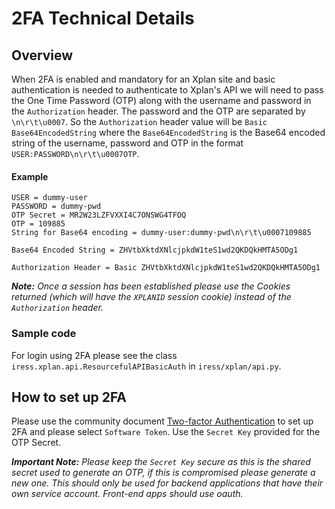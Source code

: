 # 2FA Technical Details

## Overview
When 2FA is enabled and mandatory for an Xplan site and basic authentication is needed to authenticate to Xplan's API 
we will need to pass the One Time Password (OTP) along with the username and password in the 
`Authorization` header. The password and the OTP are separated by `\n\r\t\u0007`. So the `Authorization` header 
value will be `Basic Base64EncodedString` where the `Base64EncodedString` is the Base64 encoded string of the username, password and OTP in the
 format `USER:PASSWORD\n\r\t\u0007OTP`.

#### Example
```
USER = dummy-user
PASSWORD = dummy-pwd
OTP Secret = MR2W23LZFVXXI4C7ONSWG4TFOQ
OTP = 109885
String for Base64 encoding = dummy-user:dummy-pwd\n\r\t\u0007109885

Base64 Encoded String = ZHVtbXktdXNlcjpkdW1teS1wd2QKDQkHMTA5ODg1

Authorization Header = Basic ZHVtbXktdXNlcjpkdW1teS1wd2QKDQkHMTA5ODg1
```

_**Note:** Once a session has been established please use the Cookies returned
 (which will have the `XPLANID` session cookie) instead of the `Authorization` header._ 

### Sample code
For login using 2FA please see the class `iress.xplan.api.ResourcefulAPIBasicAuth` in `iress/xplan/api.py`.

## How to set up 2FA
Please use the community document
[Two-factor Authentication](https://community.iress.com/t5/Help-Guide-Xplan/Two-factor-Authentication/ta-p/4994)
to set up 2FA and please select `Software Token`. Use the `Secret Key` provided for the OTP Secret.

_**Important Note:** Please keep the `Secret Key` secure as this is the shared secret used to generate an OTP, if this
is compromised please generate a new one. This should only be used for backend applications that have their own
service account. Front-end apps should use oauth._
